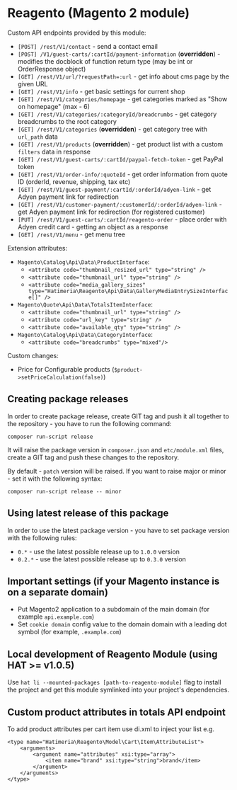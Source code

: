 # Reagento (Magento 2 module)

Custom API endpoints provided by this module:

- `[POST] /rest/V1/contact` - send a contact email
- `[POST] /V1/guest-carts/:cartId/payment-information` (**overridden**) - modifies the docblock of function return type (may be int or OrderResponse object)
- `[GET] /rest/V1/url/?requestPath=:url` - get info about cms page by the given URL
- `[GET] /rest/V1/info` - get basic settings for current shop
- `[GET] /rest/V1/categories/homepage` - get categories marked as "Show on homepage" (max - 6)
- `[GET] /rest/V1/categories/:categoryId/breadcrumbs` - get category breadcrumbs to the root category
- `[GET] /rest/V1/categories` (**overridden**) - get category tree with `url_path` data
- `[GET] /rest/V1/products` (**overridden**) - get product list with a custom `filters` data in response
- `[GET] /rest/V1/guest-carts/:cartId/paypal-fetch-token` - get PayPal token
- `[GET] /rest/V1/order-info/:quoteId` - get order information from quote ID (orderId, revenue, shipping, tax etc)
- `[GET] /rest/V1/guest-payment/:cartId/:orderId/adyen-link` - get Adyen payment link for redirection
- `[GET] /rest/V1/customer-payment/:customerId/:orderId/adyen-link` - get Adyen payment link for redirection (for registered customer)
- `[PUT] /rest/V1/guest-carts/:cartId/reagento-order` - place order with Adyen credit card - getting an object as a response
- `[GET] /rest/V1/menu` - get menu tree

Extension attributes:

- `Magento\Catalog\Api\Data\ProductInterface`:
    - `<attribute code="thumbnail_resized_url" type="string" />`
    - `<attribute code="thumbnail_url" type="string" />`
    - `<attribute code="media_gallery_sizes" type="Hatimeria\Reagento\Api\Data\GalleryMediaEntrySizeInterface[]" />`
- `Magento\Quote\Api\Data\TotalsItemInterface`:
    - `<attribute code="thumbnail_url" type="string" />`
    - `<attribute code="url_key" type="string" />`
    - `<attribute code="available_qty" type="string" />`
- `Magento\Catalog\Api\Data\CategoryInterface`:
    - `<attribute code="breadcrumbs" type="mixed"/>`

Custom changes:

- Price for Configurable products (`$product->setPriceCalculation(false)`)

## Creating package releases

In order to create package release, create GIT tag and push it all together to the repository - you have
to run the following command:

```
composer run-script release
```

It will raise the package version in `composer.json` and `etc/module.xml` files, create a GIT tag and push these changes
to the repository.

By default - `patch` version will be raised. If you want to raise major or minor - set it with the following syntax:

```
composer run-script release -- minor
```

## Using latest release of this package

In order to use the latest package version - you have to set package version with the following rules:

- `0.*` - use the latest possible release up to `1.0.0` version
- `0.2.*` - use the latest possible release up to `0.3.0` version

## Important settings (if your Magento instance is on a separate domain)

- Put Magento2 application to a subdomain of the main domain (for example `api.example.com`)
- Set `cookie domain` config value to the domain domain with a leading dot symbol (for example, `.example.com`)

## Local development of Reagento Module (using HAT >= v1.0.5)

Use `hat li --mounted-packages [path-to-reagento-module]` flag to install the project and
get this module symlinked into your project's dependencies.

## Custom product attributes in totals API endpoint

To add product attributes per cart item use di.xml to inject your list e.g.

```
<type name="Hatimeria\Reagento\Model\Cart\Item\AttributeList">
    <arguments>
        <argument name="attributes" xsi:type="array">
            <item name="brand" xsi:type="string">brand</item>
        </argument>
    </arguments>
</type>
```
